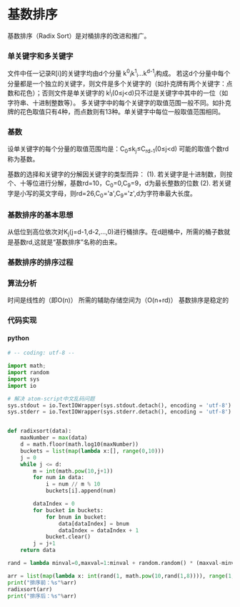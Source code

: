 # 基数排序

基数排序（Radix Sort）是对桶排序的改进和推广。

### 单关键字和多关键字
文件中任一记录R[i]的关键字均由d个分量
k<sup>0</sup><sub>i</sub>k<sup>1</sup><sub>i</sub>...k<sup>d-1</sup><sub>i</sub>构成。
若这d个分量中每个分量都是一个独立的关键字，则文件是多个关键字的（如扑克牌有两个关键字：点数和花色）；否则文件是单关键字的
    k<sup>j</sup><sub>i</sub>(0≤j<d)只不过是关键字中其中的一位（如字符串、十进制整数等）。
多关键字中的每个关键字的取值范围一般不同。如扑克牌的花色取值只有4种，而点数则有13种。单关键字中每位一般取值范围相同。

### 基数
设单关键字的每个分量的取值范围均是：C<sub>0</sub>≤k<sub>j</sub>≤C<sub>rd-1</sub>(0≤j<d) 可能的取值个数rd称为基数。

基数的选择和关键字的分解因关键字的类型而异：
(1). 若关键字是十进制数，则按个、十等位进行分解，基数rd=10，C<sub>0</sub>=0,C<sub>9</sub>=9，d为最长整数的位数
(2). 若关键字是小写的英文字母，则rd=26,C<sub>0</sub>='a',C<sub>9</sub>='z',d为字符串最大长度。

### 基数排序的基本思想

从低位到高位依次对K<sub>j</sub>(j=d-1,d-2,...,0)进行桶排序。在d趟桶中，所需的桶子数就是基数rd,这就是“基数排序”名称的由来。

### 基数排序的排序过程

### 算法分析
时间是线性的（即O(n)）
所需的辅助存储空间为（O(n+rd)）
基数排序是稳定的

### 代码实现

#### python
```python
# -- coding: utf-8 --

import math;
import random
import sys
import io

# 解决 atom-script中文乱码问题
sys.stdout = io.TextIOWrapper(sys.stdout.detach(), encoding = 'utf-8')
sys.stderr = io.TextIOWrapper(sys.stderr.detach(), encoding = 'utf-8')


def radixsort(data):
    maxNumber = max(data)
    d = math.floor(math.log10(maxNumber))
    buckets = list(map(lambda x:[], range(0,10)))
    j = 0
    while j <= d:
        m = int(math.pow(10,j+1))
        for num in data:
            i = num // m % 10
            buckets[i].append(num)

        dataIndex = 0
        for bucket in buckets:
            for bnum in bucket:
                data[dataIndex] = bnum
                dataIndex = dataIndex + 1
            bucket.clear()
        j = j+1
    return data

rand = lambda minval=0,maxval=1:minval + random.random() * (maxval-minval)

arr = list(map(lambda x: int(rand(1, math.pow(10,rand(1,8)))), range(1,20)))
print("排序前：%s"%arr)
radixsort(arr)
print("排序后：%s"%arr)

```
